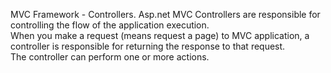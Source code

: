 MVC Framework - Controllers. Asp.net MVC Controllers are responsible for controlling the flow of the application execution.  
When you make a request (means request a page) to MVC application, a controller is responsible for returning the response to that request.  
The controller can perform one or more actions.
